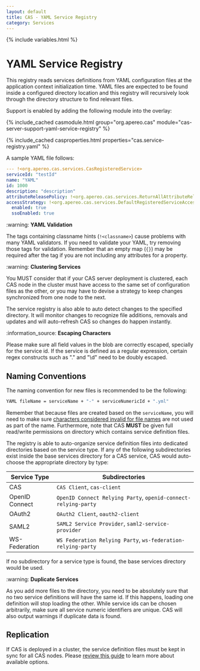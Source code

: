 ```yaml
---
layout: default
title: CAS - YAML Service Registry
category: Services
---
```


{% include variables.html %}

# YAML Service Registry

This registry reads services definitions from YAML configuration files at the application context initialization time.
YAML files are expected to be found inside a configured directory location and this registry will recursively look through
the directory structure to find relevant files.

Support is enabled by adding the following module into the overlay:

{% include_cached casmodule.html group="org.apereo.cas" module="cas-server-support-yaml-service-registry" %}

{% include_cached casproperties.html properties="cas.service-registry.yaml" %}


A sample YAML file follows:

```yml
--- !<org.apereo.cas.services.CasRegisteredService>
serviceId: "testId"
name: "YAML"
id: 1000
description: "description"
attributeReleasePolicy: !<org.apereo.cas.services.ReturnAllAttributeReleasePolicy> {}
accessStrategy: !<org.apereo.cas.services.DefaultRegisteredServiceAccessStrategy>
  enabled: true
  ssoEnabled: true
```

<div class="alert alert-warning">:warning: <strong>YAML Validation</strong><p>
The tags containing classname hints (<code>!&lt;classname&gt;</code>) cause problems with many YAML validators. If 
you need to validate your YAML, try removing those tags for validation. Remember that an empty map (<code>{}</code>) may be required after the tag if you are not including any attributes for a property.
</p></div>

<div class="alert alert-warning">:warning: <strong>Clustering Services</strong><p>
You MUST consider that if your CAS server deployment is clustered, each CAS node in the cluster must have
access to the same set of configuration files as the other, or you may have to devise a strategy to keep
changes synchronized from one node to the next.
</p></div>

The service registry is also able to auto detect changes to the specified directory. It will monitor changes to recognize
file additions, removals and updates and will auto-refresh CAS so changes do happen instantly.

<div class="alert alert-info">:information_source: <strong>Escaping Characters</strong><p>
Please make sure all field values in the blob are correctly escaped, specially for the service id. If the service is defined as a regular expression, certain regex constructs such as "." and "\d" need to be doubly escaped.
</p></div>


## Naming Conventions

The naming convention for new files is recommended to be the following:

```bash
YAML fileName = serviceName + "-" + serviceNumericId + ".yml"
```

Remember that because files are created based on the `serviceName`, you will need to 
make sure [characters considered invalid for file names](https://en.wikipedia.org/wiki/Filename#Reserved_characters_and_words) 
are not used as part of the name. Furthermore, note that CAS **MUST** be given full read/write permissions on directory which contains service definition files.

The registry is able to auto-organize service definition files into dedicated directories based on the service type. If any of the following
subdirectories exist inside the base services directory for a CAS service, CAS would auto-choose the appropriate directory by type:

| Service Type   | Subdirectories                                                 |
|----------------|----------------------------------------------------------------|
| CAS            | `CAS Client`, `cas-client`                                     |
| OpenID Connect | `OpenID Connect Relying Party`, `openid-connect-relying-party` |
| OAuth2         | `OAuth2 Client`, `oauth2-client`                               |
| SAML2          | `SAML2 Service Provider`, `saml2-service-provider`             |
| WS-Federation  | `WS Federation Relying Party`, `ws-federation-relying-party`   |

If no subdirectory for a service type is found, the base services directory would be used.

<div class="alert alert-warning">:warning: <strong>Duplicate Services</strong><p>
As you add more files to the directory, you need to be absolutely sure that no two service definitions
will have the same id. If this happens, loading one definition will stop loading the other. While service ids
can be chosen arbitrarily, make sure all service numeric identifiers are unique. CAS will also output warnings
if duplicate data is found.
</p></div>


## Replication

If CAS is deployed in a cluster, the service definition files must be kept in sync for all CAS nodes. Please [review this guide](Configuring-Service-Replication.html) to learn more about available options.
